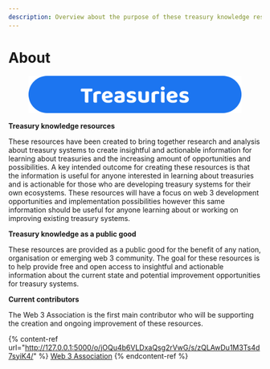 ```yaml
---
description: Overview about the purpose of these treasury knowledge resources
---
```


# About

<figure><img src=".gitbook/assets/treasuries-title.png" alt=""><figcaption></figcaption></figure>



**Treasury knowledge resources**

These resources have been created to bring together research and analysis about treasury systems to create insightful and actionable information for learning about treasuries and the increasing amount of opportunities and possibilities. A key intended outcome for creating these resources is that the information is useful for anyone interested in learning about treasuries and is actionable for those who are developing treasury systems for their own ecosystems. These resources will have a focus on web 3 development opportunities and implementation possibilities however this same information should be useful for anyone learning about or working on improving existing treasury systems.



**Treasury knowledge as a public good**

These resources are provided as a public good for the benefit of any nation, organisation or emerging web 3 community. The goal for these resources is to help provide free and open access to insightful and actionable information about the current state and potential improvement opportunities for treasury systems.



**Current contributors**

The Web 3 Association is the first main contributor who will be supporting the creation and ongoing improvement of these resources.

{% content-ref url="http://127.0.0.1:5000/o/jOQu4b6VLDxaQsg2rVwG/s/zQLAwDu1M3Ts4d7syiK4/" %}
[Web 3 Association](http://127.0.0.1:5000/o/jOQu4b6VLDxaQsg2rVwG/s/zQLAwDu1M3Ts4d7syiK4/)
{% endcontent-ref %}

